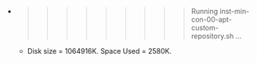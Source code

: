 * >>>>>>>>> Running inst-min-con-00-apt-custom-repository.sh ...
  * Disk size = 1064916K. Space Used = 2580K.
